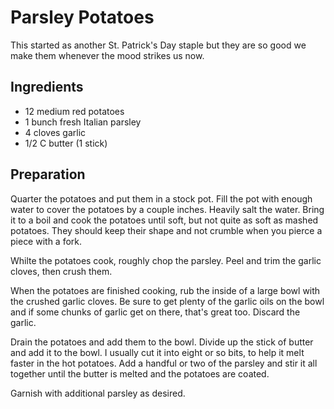 # Parsley Potatoes

This started as another St. Patrick's Day staple but they are so good we
make them whenever the mood strikes us now.

## Ingredients

 * 12 medium red potatoes
 * 1 bunch fresh Italian parsley
 * 4 cloves garlic
 * 1/2 C butter (1 stick)

## Preparation

Quarter the potatoes and put them in a stock pot.  Fill the pot with
enough water to cover the potatoes by a couple inches.  Heavily salt the
water.  Bring it to a boil and cook the potatoes until soft, but not
quite as soft as mashed potatoes.  They should keep their shape and not
crumble when you pierce a piece with a fork.

Whilte the potatoes cook, roughly chop the parsley.  Peel and trim the
garlic cloves, then crush them.

When the potatoes are finished cooking, rub the inside of a large bowl
with the crushed garlic cloves.  Be sure to get plenty of the garlic
oils on the bowl and if some chunks of garlic get on there, that's great
too.  Discard the garlic.

Drain the potatoes and add them to the bowl.  Divide up the stick of
butter and add it to the bowl.  I usually cut it into eight or so bits,
to help it melt faster in the hot potatoes.  Add a handful or two of the
parsley and stir it all together until the butter is melted and the
potatoes are coated.

Garnish with additional parsley as desired.
